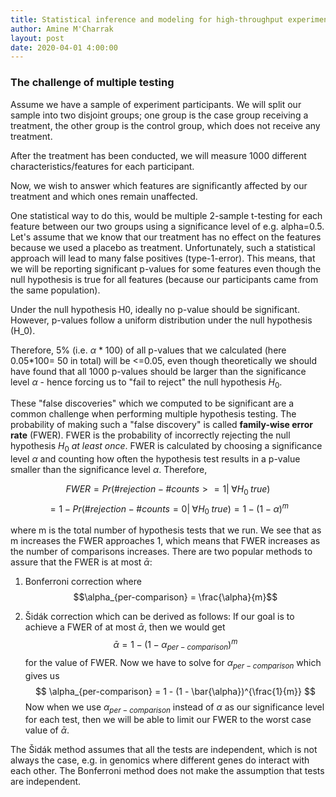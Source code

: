 ```yaml
---
title: Statistical inference and modeling for high-throughput experiments and challenges of multiple testing and family-wise error rate (FWER)
author: Amine M'Charrak
layout: post
date: 2020-04-01 4:00:00
---
```


<!--
notes for week 1 of class in: HarvardX: PH525.3x Statistical Inference and Modeling for High-throughput Experiments
-->

### The challenge of multiple testing

Assume we have a sample of experiment participants. We will split our sample into two disjoint groups; one group is the case group receiving a treatment, the other group is the control group, which does not receive any treatment.

After the treatment has been conducted, we will measure 1000 different characteristics/features for each participant.

Now, we wish to answer which features are significantly affected by our treatment and which ones remain unaffected.

One statistical way to do this, would be multiple 2-sample t-testing for each feature between our two groups using a significance level of e.g. alpha=0.5. Let's assume that we know that our treatment has no effect on the features because we used a placebo as treatment. Unfortunately, such a statistical approach will lead to many false positives (type-1-error). This means, that we will be reporting significant p-values for some features even though the null hypothesis is true for all features (because our participants came from the same population).

Under the null hypothesis H0, ideally no p-value should be significant. However, p-values follow a uniform distribution under the null hypothesis \(H_0\).

Therefore, 5% (i.e. $\alpha$ * 100) of all p-values that we calculated (here 0.05*100= 50 in total) will be <=0.05, even though theoretically we should have found that all 1000 p-values should be larger than the significance level $\alpha$ - hence forcing us to "fail to reject" the null hypothesis $H_0$.

These "false discoveries" which we computed to be significant are a common challenge when performing multiple hypothesis testing. The probability of making such a "false discovery" is called **family-wise error rate** (FWER). FWER is the probability of incorrectly rejecting the null hypothesis $H_0$ *at least once*. FWER is calculated by choosing a significance level $\alpha$ and counting how often the hypothesis test results in a p-value smaller than the significance level $\alpha$. Therefore,

$$ FWER = Pr(\#rejection - \#counts >= 1 \vert \; \forall H_0 \;true)$$
$$ = 1 - Pr(\#rejection - \#counts = 0\vert \; \forall H_0 \;true) = 1 - (1-\alpha)^m $$

where m is the total number of hypothesis tests that we run. We see that as m increases the FWER approaches 1, which means that FWER increases as the number of comparisons increases. There are two popular methods to assure that the FWER is at most $\bar{\alpha}$:

1) Bonferroni correction where
$$\alpha_{per-comparison} = \frac{\alpha}{m}$$

2) Šidák correction which can be derived as follows: If our goal is to achieve a FWER of at most $\bar{\alpha}$, then we would get $$\bar{\alpha} = 1 - (1-\alpha_{per-comparison})^m $$ for the value of FWER. Now we have to solve for $\alpha_{per-comparison}$ which gives us
$$ \alpha_{per-comparison} = 1 - (1 - \bar{\alpha})^{\frac{1}{m}} $$
Now when we use $\alpha_{per-comparison}$ instead of $\alpha$ as our significance level for each test, then we will be able to limit our FWER to the worst case value of $\bar{\alpha}$.

The Šidák method assumes that all the tests are independent, which is not always the case, e.g. in genomics where different genes do interact with each other. The Bonferroni method does not make the assumption that tests are independent.
